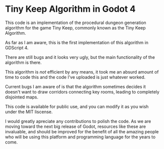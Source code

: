 # Tiny Keep Algorithm in Godot 4

This code is an implementation of the procedural dungeon generation algorithm for the game Tiny Keep, commonly known as the Tiny Keep Algorithm.

As far as I am aware, this is the first implementation of this algorithm in GDScript 4. 

There are still bugs and it looks very ugly, but the main functionality of the algorithm is there. 

This algorithm is *not* efficient by any means, it took me an absurd amount of time to code this and the code I've uploaded is just whatever worked. 

Current bugs I am aware of is that the algorithm sometimes decides it doesn't want to draw corridors connecting key rooms, leading to completely disjointed maps. 

This code is available for public use, and you can modify it as you wish under the MIT liscense. 

I would greatly apreciate any contributions to polish the code. As we are moving toward the next big release of Godot, resources like these are invaluable, and should be improved for the benefit of all the amazing people who will be using this platform and programming language for the years to come. 
